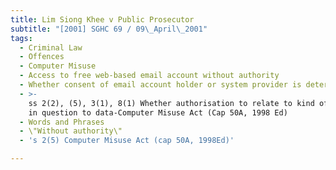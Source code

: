 ```yaml
---
title: Lim Siong Khee v Public Prosecutor
subtitle: "[2001] SGHC 69 / 09\_April\_2001"
tags:
  - Criminal Law
  - Offences
  - Computer Misuse
  - Access to free web-based email account without authority
  - Whether consent of email account holder or system provider is determinative
  - >-
    ss 2(2), (5), 3(1), 8(1) Whether authorisation to relate to kind of access
    in question to data-Computer Misuse Act (Cap 50A, 1998 Ed)
  - Words and Phrases
  - \"Without authority\"
  - 's 2(5) Computer Misuse Act (cap 50A, 1998Ed)'

---
```


